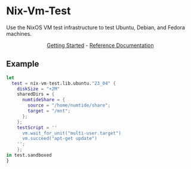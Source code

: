 # Nix-Vm-Test

Use the NixOS VM test infrastructure to test Ubuntu, Debian, and Fedora machines.

<p align="center">
  <a href="doc/getting-started.md">Getting Started</a> - <a href="doc/reference.md">Reference Documentation</a>
</p>

## Example

```nix
let
  test = nix-vm-test.lib.ubuntu."23_04" {
    diskSize = "+2M"
    sharedDirs = {
      numtideShare = {
        source = "/home/numtide/share";
        target = "/mnt";
      };
    };
    testScript = ''
      vm.wait_for_unit("multi-user.target")
      vm.succeed("apt-get update")
    '';
    };
in test.sandboxed
}
```
